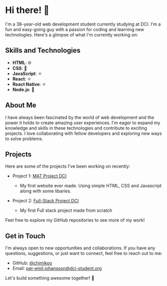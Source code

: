 # Hi there! 👋

I'm a 38-year-old web development student currently studying at DCI. I'm a fun and easy-going guy with a passion for coding and learning new technologies. Here's a glimpse of what I'm currently working on:

## Skills and Technologies

- **HTML**: 🌐
- **CSS**: 💅
- **JavaScript**: ⚛️
- **React**: ⚛️
- **React Native**: ⚛️
- **Node.js**: 🚀

## About Me

I have always been fascinated by the world of web development and the power it holds to create amazing user experiences. I'm eager to expand my knowledge and skills in these technologies and contribute to exciting projects. I love collaborating with fellow developers and exploring new ways to solve problems.

## Projects

Here are some of the projects I've been working on recently:

- Project 1: [MAT Project DCI](https://github.com/chimikoo/DCI_final_MAT)
  - My first website ever made. Using simple HTML, CSS and Javascript along with some libaries.

- Project 2: [Full-Stack Project DCI](https://github.com/chimikoo/R_POS)
  - My first Full stack project made from scratch
    
Feel free to explore my GitHub repositories to see more of my work!

## Get in Touch

I'm always open to new opportunities and collaborations. If you have any questions, suggestions, or just want to connect, feel free to reach out to me:

- GitHub: [@chimikoo](https://github.com/chimikoo)
- Email: per-emil.johansson@dci-student.org

Let's build something awesome together! 🚀
